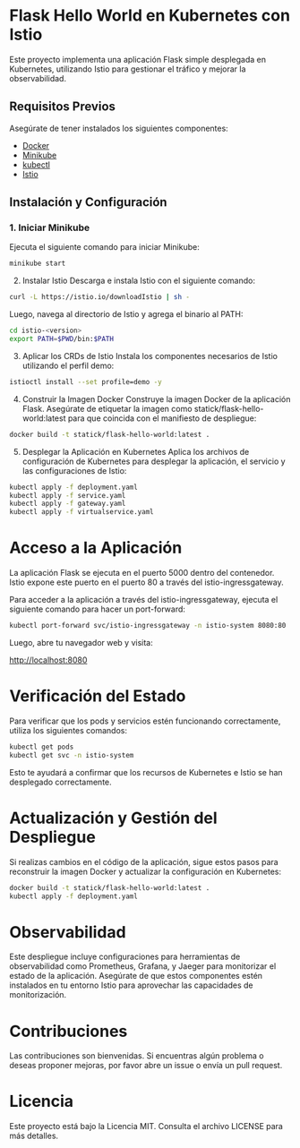# Flask Hello World en Kubernetes con Istio

Este proyecto implementa una aplicación Flask simple desplegada en Kubernetes, utilizando Istio para gestionar el tráfico y mejorar la observabilidad.

## Requisitos Previos

Asegúrate de tener instalados los siguientes componentes:

- [Docker](https://docs.docker.com/get-docker/)
- [Minikube](https://minikube.sigs.k8s.io/docs/start/)
- [kubectl](https://kubernetes.io/docs/tasks/tools/install-kubectl/)
- [Istio](https://istio.io/latest/docs/setup/getting-started/#download)

## Instalación y Configuración

### 1. Iniciar Minikube

Ejecuta el siguiente comando para iniciar Minikube:

```bash
minikube start
```
2. Instalar Istio
Descarga e instala Istio con el siguiente comando:

```bash
curl -L https://istio.io/downloadIstio | sh -
```
Luego, navega al directorio de Istio y agrega el binario al PATH:

```bash
cd istio-<version>
export PATH=$PWD/bin:$PATH
```
3. Aplicar los CRDs de Istio
Instala los componentes necesarios de Istio utilizando el perfil demo:

```bash
istioctl install --set profile=demo -y
```
4. Construir la Imagen Docker
Construye la imagen Docker de la aplicación Flask. Asegúrate de etiquetar la imagen como statick/flask-hello-world:latest para que coincida con el manifiesto de despliegue:

```bash
docker build -t statick/flask-hello-world:latest .
```
5. Desplegar la Aplicación en Kubernetes
Aplica los archivos de configuración de Kubernetes para desplegar la aplicación, el servicio y las configuraciones de Istio:

```bash
kubectl apply -f deployment.yaml
kubectl apply -f service.yaml
kubectl apply -f gateway.yaml
kubectl apply -f virtualservice.yaml
```
# Acceso a la Aplicación

La aplicación Flask se ejecuta en el puerto 5000 dentro del contenedor. Istio expone este puerto en el puerto 80 a través del istio-ingressgateway.

Para acceder a la aplicación a través del istio-ingressgateway, ejecuta el siguiente comando para hacer un port-forward:

```bash
kubectl port-forward svc/istio-ingressgateway -n istio-system 8080:80
```
Luego, abre tu navegador web y visita:

<http://localhost:8080>

# Verificación del Estado

Para verificar que los pods y servicios estén funcionando correctamente, utiliza los siguientes comandos:

```bash
kubectl get pods
kubectl get svc -n istio-system
```
Esto te ayudará a confirmar que los recursos de Kubernetes e Istio se han desplegado correctamente.

# Actualización y Gestión del Despliegue

Si realizas cambios en el código de la aplicación, sigue estos pasos para reconstruir la imagen Docker y actualizar la configuración en Kubernetes:

```bash
docker build -t statick/flask-hello-world:latest .
kubectl apply -f deployment.yaml
```

# Observabilidad

Este despliegue incluye configuraciones para herramientas de observabilidad como Prometheus, Grafana, y Jaeger para monitorizar el estado de la aplicación. Asegúrate de que estos componentes estén instalados en tu entorno Istio para aprovechar las capacidades de monitorización.

# Contribuciones
Las contribuciones son bienvenidas. Si encuentras algún problema o deseas proponer mejoras, por favor abre un issue o envía un pull request.

# Licencia
Este proyecto está bajo la Licencia MIT. Consulta el archivo LICENSE para más detalles.

